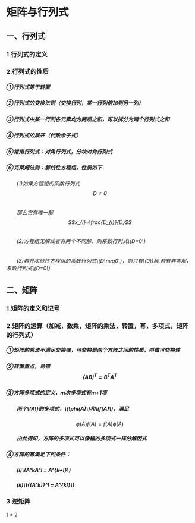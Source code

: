 <script type="text/javascript"
   src="http://cdn.mathjax.org/mathjax/latest/MathJax.js?config=TeX-AMS-MML_HTMLorMML">
</script>
# 矩阵与行列式

## 一、行列式

### 1.行列式的定义

### 2.行列式的性质
##### ①行列式等于转置
##### ②行列式的变换法则（交换行列，某一行列倍加到另一列）
##### ③行列式中某一行列各元素均为两项之和，可以拆分为两个行列式之和
##### ④行列式的展开（代数余子式）
##### ⑤常用行列式：对角行列式，分块对角行列式
##### ⑥克莱姆法则：解线性方程组，性质如下
###### &emsp;&emsp;(1)如果方程组的系数行列式$$D≠0$$
###### &emsp;&emsp;那么它有唯一解$$x_{i}=\frac{D_{i}}{D}$$
###### &emsp;&emsp;(2)方程组无解或者有两个不同解，则系数行列式\\(D=0\\)
###### &emsp;&emsp;(3)若齐次线性方程组的系数行列式\\(D\neq0\\)，则只有\\(0\\)解,若有非零解，系数行列式\\(D=0\\)

## 二、矩阵
### 1.矩阵的定义和记号
### 2.矩阵的运算（加减，数乘，矩阵的乘法，转置，幂，多项式，矩阵的行列式）
##### ①矩阵的乘法不满足交换律，可交换是两个方阵之间的性质，叫做可交换性
##### ②转置重点，易错$$(AB)^T = B^T A^T$$
##### ③方阵多项式的定义，m次多项式有m+1项
##### &emsp;&emsp;两个\\(A\\)的多项式，\\(\phi(A)\\)和\\(f(A)\\)，满足
$$\phi(A)f(A) = f(A)\phi(A)$$
##### &emsp;&emsp;由此得知，方阵的多项式可以像输的多项式一样分解因式
##### ④方阵的幂满足下列条件：
##### &emsp;&emsp;(i)\\(A^kA^l = A^{k+l}\\)
##### &emsp;&emsp;(ii)\\({(A^k)}^l = A^{kl}\\)
### 3.逆矩阵
$1*2$
